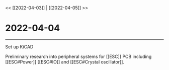 
<< [[2022-04-03]] | [[2022-04-05]] >>
# 2022-04-04
---

Set up KiCAD

Preliminary research into peripheral systems for [[ESC]] PCB including [[ESC#Power]] [[ESC#IO]] and [[ESC#Crystal oscillator]]. 
